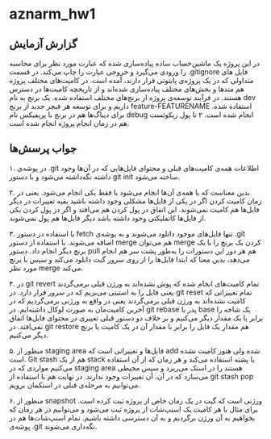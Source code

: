 # aznarm_hw1

## گزارش آزمایش

در این پروژه یک ماشین‌حساب ساده پیاده‌سازی شده که عبارت مورد نظر برای محاسبه را ورودی می‌گیرد و خروجی عبارت را چاپ می‌کند.
در قسمت .gitignore فایل های متداولی که در یک پروژه‌ی پایتونی قرار دارند، آمده است.
در کامیت‌های مختلف پروژه هم متدها و بخش‌های مختلف پیاده‌سازی شده‌اند و از تاریخچه کامیت‌ها در دسترس هستند.
در فرآیند توسعه‌ی پروژه از برنچ‌های مختلف استفاده شده. یک برنچ به نام dev داریم و برای توسعه هر فیچر جدید از برنچ feature-FEATURENAME استفاده شده. برای دیباگ‌ها هم در برنچ با پریفیکس نام debug انجام شده است. ۲ تا پول ریکوئست هم در زمان انجام پروژه انجام شده است. 

## جواب پرسش‌ها

۱. در پوشه‌ی .git اطلاعات همه‌ی کامیت‌های قبلی و محتوای فایل‌هایی که در آن‌ها وجود داشته نگه‌داشته می‌شود و با دستور git init ساخته می‌شود.

۲. بدین معناست که یا همه‌ی آن‌ها انجام می‌شود یا فقط یکی انجام می‌شود. یعنی در زمان کامیت کردن اگر در یکی از فایل‌ها مشکلی وجود داشته باشید بقیه تغییرات در دیگر فایل‌ها هم کامیت نمی‌شوند. این اتفاق در پول کردن هم می‌افتد و اگر در پول کردن یکی از فایل‌ها کانفلیکتی وجود داشته باشد دیگر فایل‌ها هم پول نمی‌شوند.

۳. با استفاده در دستور fetch تنها فایل‌های موجود دانلود می‌شوند و به پوشه‌ی .git اضافه می‌شوند. با استفاده از دستور merge هم می‌توان merge کردن یک برنچ را با یک برنچ دیگر انجام داد. دستور pull هم هر دور این دستورات را به‌طور پشت سر هم انجام می‌دهد، بدین معنا که ابتدا فایل‌ها را از روی سرور گیت دانلود می‌کند و سپس با برنچ مورد نظر merge می‌کند.

۴. در git revert تمام کامیت‌های انجام شده که پوش نشده‌اند به ورژن قبلی برمی‌گردند یعنی فایل را به استیتی می‌بریم که در سرور قرار دارد. در git reset تمام تغییراتی که کامیت نشده‌اند به ورژن قبلی برمی‌گردند یعنی در واقع به ورژنی برمی‌گردیم که در آخرین کامیت‌مان به صورت لوکال داشته‌ایم. در git rebase پدر یا base یک شاخه را برابر با یک مقدار دیگر می‌کنیم و بر خلاف دو دستور قبلی تغییری در محتوای فایل‌ها اتفاق نمی‌افتد. در git restore هم مقدار یک فایل را برابر با مقدار آن در یک کامیت یا برنچ دیگر می‌کنیم.

۵. منظور از staging area فایل‌ها و تغییراتی است که add شده ولی هنوز کامیت نشده است. Git stash هم از یک stack یا پشته استفاده می‌کند و هر زمان که از آن استفاده می‌کنیم مواردی که در staging area هستند را در استک می‌ریزد و سپس محیطی می‌سازد که در آن، آن‌ تغییرات وجود ندارند. در نهایت هم با استفاده از git stash pop می‌توانیم به مرحله‌ی قبلی در استکمان برویم.

۶. منظور از snapshot ورژنی‌ است که گیت در یک زمان خاص از پروژه ثبت کرده است. برای مثال با هر کامیت یک اسنپ‌شات از پروژه ثبت می‌شود و می‌توانیم در هر زمان که بخواهیم به آن ورژن برگردیم و به آن دسترسی داشته باشیم. تمام اسنپ‌شات‌ها هم در پوشه‌ی .git نگه‌داری می‌شوند.

